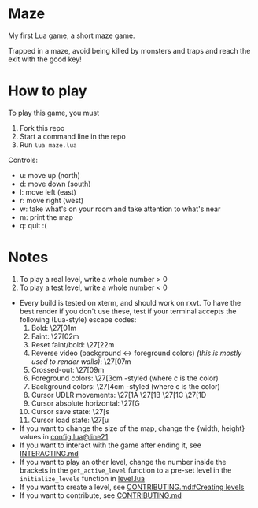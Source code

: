 # Maze
My first Lua game, a short maze game.

Trapped in a maze, avoid being killed by monsters and traps and reach the exit with the good key!

# How to play
To play this game, you must
1. Fork this repo
2. Start a command line in the repo
3. Run `lua maze.lua`

Controls:
- u: move up (north)
- d: move down (south)
- l: move left (east)
- r: move right (west)
- w: take what's on your room and take attention to what's near
- m: print the map
- q: quit :(

# Notes
1. To play a real level, write a whole number > 0
2. To play a test level, write a whole number < 0
- Every build is tested on xterm, and should work on rxvt. To have the best render if you don't use these, test if your terminal accepts the following (Lua-style) escape codes:
  1. Bold: \27[01m
  2. Faint: \27[02m
  3. Reset faint/bold: \27[22m
  4. Reverse video (background <-> foreground colors) *(this is mostly used to render walls)*: \27[07m
  5. Crossed-out: \27[09m
  6. Foreground colors: \27[3cm -styled (where c is the color)
  7. Background colors: \27[4cm -styled (where c is the color)
  8. Cursor UDLR movements: \27[1A \27[1B \27[1C \27[1D
  9. Cursor absolute horizontal: \27[G
  10. Cursor save state: \27[s
  11. Cursor load state: \27[u
- If you want to change the size of the map, change the {width, height} values in [config.lua@line21](config.lua#L21)
- If you want to interact with the game after ending it, see [INTERACTING.md](INTERACTING.md)
- If you want to play an other level, change the number inside the brackets in the `get_active_level` function to a pre-set level in the `initialize_levels` function in [level.lua](level.lua)
- If you want to create a level, see [CONTRIBUTING.md#Creating levels](CONTRIBUTING.md#creating-levels)
- If you want to contribute, see [CONTRIBUTING.md](CONTRIBUTING.md)
